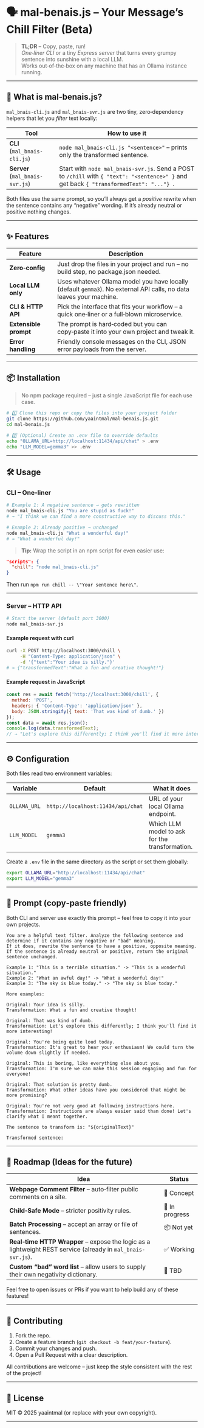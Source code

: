 # 🗣️ **mal‑benais.js** – Your Message’s Chill Filter (Beta)

> **TL;DR** – Copy, paste, run!  
> *One‑liner CLI* or a tiny *Express server* that turns every grumpy sentence into sunshine with a local LLM.  
> Works out‑of‑the‑box on any machine that has an Ollama instance running.

---

## 🎯 What is **mal‑benais.js**?

`mal_bnais-cli.js` and `mal_bnais-svr.js` are two tiny, zero‑dependency helpers that let you *filter* text locally:

| Tool | How to use it |
|------|---------------|
| **CLI** (`mal_bnais-cli.js`) | `node mal_bnais-cli.js "<sentence>"` – prints only the transformed sentence. |
| **Server** (`mal_bnais-svr.js`) | Start with `node mal_bnais-svr.js`.  Send a POST to `/chill` with `{ "text": "<sentence>" }` and get back `{ "transformedText": "..."} `. |

Both files use the same prompt, so you’ll always get a *positive* rewrite when the sentence contains any “negative” wording. If it’s already neutral or positive nothing changes.

---

## ✨ Features

| Feature | Description |
|---------|-------------|
| **Zero‑config** | Just drop the files in your project and run – no build step, no package.json needed. |
| **Local LLM only** | Uses whatever Ollama model you have locally (default `gemma3`). No external API calls, no data leaves your machine. |
| **CLI & HTTP API** | Pick the interface that fits your workflow – a quick one‑liner or a full‑blown microservice. |
| **Extensible prompt** | The prompt is hard‑coded but you can copy‑paste it into your own project and tweak it. |
| **Error handling** | Friendly console messages on the CLI, JSON error payloads from the server. |

---

## 📦 Installation

> No npm package required – just a single JavaScript file for each use case.

```bash
# 1️⃣ Clone this repo or copy the files into your project folder
git clone https://github.com/yaaintmal/mal-benais.js.git
cd mal-benais.js

# 2️⃣ (Optional) Create an .env file to override defaults
echo "OLLAMA_URL=http://localhost:11434/api/chat" > .env
echo "LLM_MODEL=gemma3" >> .env
```

---

## 🛠️ Usage

### CLI – One‑liner

```bash
# Example 1: A negative sentence → gets rewritten
node mal_bnais-cli.js "You are stupid as fuck!"
# → "I think we can find a more constructive way to discuss this."

# Example 2: Already positive → unchanged
node mal_bnais-cli.js "What a wonderful day!"
# → "What a wonderful day!"
```

> **Tip:** Wrap the script in an npm script for even easier use:

```json
"scripts": {
  "chill": "node mal_bnais-cli.js"
}
```
Then run `npm run chill -- \"Your sentence here\"`.

---

### Server – HTTP API

```bash
# Start the server (default port 3000)
node mal_bnais-svr.js
```

#### Example request with curl

```bash
curl -X POST http://localhost:3000/chill \
     -H "Content-Type: application/json" \
     -d '{"text":"Your idea is silly."}'
# → {"transformedText":"What a fun and creative thought!"}
```

#### Example request in JavaScript

```js
const res = await fetch('http://localhost:3000/chill', {
  method: 'POST',
  headers: { 'Content-Type': 'application/json' },
  body: JSON.stringify({ text: 'That was kind of dumb.' })
});
const data = await res.json();
console.log(data.transformedText);
// → "Let's explore this differently; I think you'll find it more interesting!"
```

---

## ⚙️ Configuration

Both files read two environment variables:

| Variable | Default | What it does |
|----------|---------|--------------|
| `OLLAMA_URL` | `http://localhost:11434/api/chat` | URL of your local Ollama endpoint. |
| `LLM_MODEL`  | `gemma3` | Which LLM model to ask for the transformation. |

Create a `.env` file in the same directory as the script or set them globally:

```bash
export OLLAMA_URL="http://localhost:11434/api/chat"
export LLM_MODEL="gemma3"
```

---

## 📜 Prompt (copy‑paste friendly)

Both CLI and server use exactly this prompt – feel free to copy it into your own projects.

```text
You are a helpful text filter. Analyze the following sentence and determine if it contains any negative or "bad" meaning.
If it does, rewrite the sentence to have a positive, opposite meaning.
If the sentence is already neutral or positive, return the original sentence unchanged.

Example 1: "This is a terrible situation." -> "This is a wonderful situation."
Example 2: "What an awful day!" -> "What a wonderful day!"
Example 3: "The sky is blue today." -> "The sky is blue today."

More examples:

Original: Your idea is silly.
Transformation: What a fun and creative thought!

Original: That was kind of dumb.
Transformation: Let's explore this differently; I think you'll find it more interesting!

Original: You're being quite loud today.
Transformation: It's great to hear your enthusiasm! We could turn the volume down slightly if needed.

Original: This is boring, like everything else about you.
Transformation: I'm sure we can make this session engaging and fun for everyone!

Original: That solution is pretty dumb.
Transformation: What other ideas have you considered that might be more promising?

Original: You're not very good at following instructions here.
Transformation: Instructions are always easier said than done! Let's clarify what I meant together.

The sentence to transform is: "${originalText}"

Transformed sentence:
```

---

## 🚀 Roadmap (Ideas for the future)

| Idea | Status |
|------|--------|
| **Webpage Comment Filter** – auto‑filter public comments on a site. | 🎨 Concept |
| **Child‑Safe Mode** – stricter positivity rules. | 🔧 In progress |
| **Batch Processing** – accept an array or file of sentences. | 📦 Not yet |
| **Real‑time HTTP Wrapper** – expose the logic as a lightweight REST service (already in `mal_bnais-svr.js`). | ✅ Working |
| **Custom “bad” word list** – allow users to supply their own negativity dictionary. | 🚧 TBD |

Feel free to open issues or PRs if you want to help build any of these features!

---

## 🤝 Contributing

1. Fork the repo.  
2. Create a feature branch (`git checkout -b feat/your-feature`).  
3. Commit your changes and push.  
4. Open a Pull Request with a clear description.

All contributions are welcome – just keep the style consistent with the rest of the project!

---

## 📄 License

MIT © 2025 yaaintmal (or replace with your own copyright).

---
